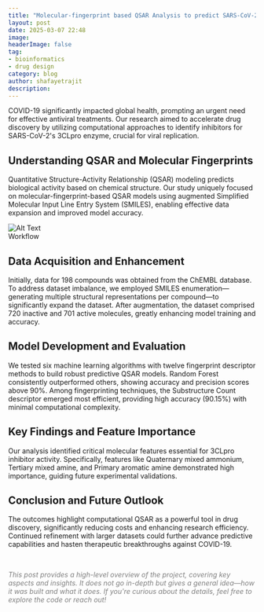 ```yaml
---
title: "Molecular-fingerprint based QSAR Analysis to predict SARS-CoV-2 3CLpro inhibitors using enumerated SMILES"
layout: post
date: 2025-03-07 22:48
image: 
headerImage: false
tag:
- bioinformatics
- drug design 
category: blog
author: shafayetrajit
description: 
---
```


COVID-19 significantly impacted global health, prompting an urgent need for effective antiviral treatments. Our research aimed to accelerate drug discovery by utilizing computational approaches to identify inhibitors for SARS-CoV-2's 3CLpro enzyme, crucial for viral replication.


## Understanding QSAR and Molecular Fingerprints

Quantitative Structure-Activity Relationship (QSAR) modeling predicts biological activity based on chemical structure. Our study uniquely focused on molecular-fingerprint-based QSAR models using augmented Simplified Molecular Input Line Entry System (SMILES), enabling effective data expansion and improved model accuracy.

<img class="image" src="{{ site.url }}/assets/qsar-workflow.png" alt="Alt Text">
<figcaption class="caption">Workflow</figcaption>

## Data Acquisition and Enhancement

Initially, data for 198 compounds was obtained from the ChEMBL database. To address dataset imbalance, we employed SMILES enumeration—generating multiple structural representations per compound—to significantly expand the dataset. After augmentation, the dataset comprised 720 inactive and 701 active molecules, greatly enhancing model training and accuracy.


## Model Development and Evaluation

We tested six machine learning algorithms with twelve fingerprint descriptor methods to build robust predictive QSAR models. Random Forest consistently outperformed others, showing accuracy and precision scores above 90%. Among fingerprinting techniques, the Substructure Count descriptor emerged most efficient, providing high accuracy (90.15%) with minimal computational complexity.


## Key Findings and Feature Importance

Our analysis identified critical molecular features essential for 3CLpro inhibitor activity. Specifically, features like Quaternary mixed ammonium, Tertiary mixed amine, and Primary aromatic amine demonstrated high importance, guiding future experimental validations.

## Conclusion and Future Outlook

The outcomes highlight computational QSAR as a powerful tool in drug discovery, significantly reducing costs and enhancing research efficiency. Continued refinement with larger datasets could further advance predictive capabilities and hasten therapeutic breakthroughs against COVID-19.


<br>

<span style="color:gray"><em>This post provides a high-level overview of the project, covering key aspects and insights. It does not go in-depth but gives a general idea&mdash;how it was built and what it does. If you're curious about the details, feel free to explore the code or reach out!</em></span>